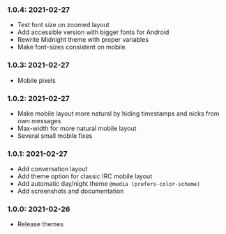 ### 1.0.4: 2021-02-27

* Test font size on zoomed layout
* Add accessible version with bigger fonts for Android
* Rewrite Midnight theme with proper variables
* Make font-sizes consistent on mobile

### 1.0.3: 2021-02-27

* Mobile pixels

### 1.0.2: 2021-02-27

* Make mobile layout more natural by hiding timestamps and nicks from own messages
* Max-width for more natural mobile layout
* Several small mobile fixes

### 1.0.1: 2021-02-27

* Add conversation layout
* Add theme option for classic IRC mobile layout
* Add automatic day/night theme `@media (prefers-color-scheme)`
* Add screenshots and documentation

### 1.0.0: 2021-02-26

* Release themes
